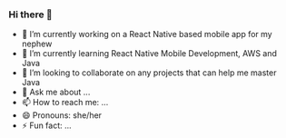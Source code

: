 ### Hi there 👋

- 🔭 I’m currently working on a React Native based mobile app for my nephew
- 🌱 I’m currently learning React Native Mobile Development, AWS and Java
- 👯 I’m looking to collaborate on any projects that can help me master Java
- 💬 Ask me about ...
- 📫 How to reach me: ...
- 😄 Pronouns: she/her
- ⚡ Fun fact: ...
